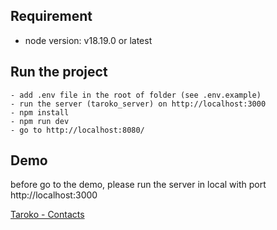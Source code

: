 ## Requirement

- node version: v18.19.0 or latest

## Run the project

```
- add .env file in the root of folder (see .env.example)
- run the server (taroko_server) on http://localhost:3000
- npm install
- npm run dev
- go to http://localhost:8080/
```

## Demo

before go to the demo, please run the server in local with port http://localhost:3000

[Taroko - Contacts](https://taroko-client-nu.vercel.app/contacts)
